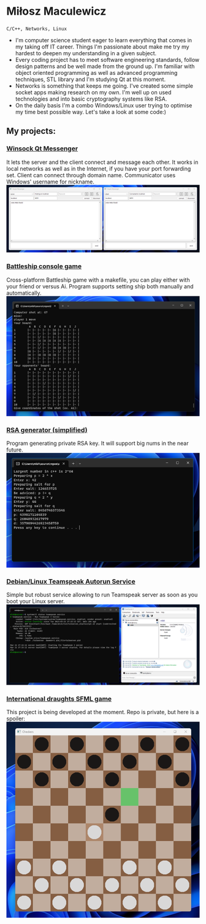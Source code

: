 # Miłosz Maculewicz

` C/C++, Networks, Linux `

- I'm computer science student eager to learn everything that comes in my taking off IT career. Things I'm passionate about make me try my hardest to deepen my understanding in a given subject.
- Every coding project has to meet software engineering standards, follow design patterns and be well made from the ground up. I'm familiar with object oriented programming as well as advanced programming techniques, STL library and I'm studying Qt at this moment.
- Networks is something that keeps me going. I've created some simple socket apps making research on my own. I'm well up on used technologies and into basic cryptography systems like RSA.
- On the daily basis I'm a combo Windows/Linux user trying to optimise my time best possible way. Let's take a look at some code:)

## My projects:
### [Winsock Qt Messenger](https://github.com/mldxo/Simple-Qt-and-Winsock-Messenger#readme)
It lets the server and the client connect and message each other. It works in local networks as well as in the Internet, if you have your port forwarding set. Client can connect through domain name. Communicator uses Windows' username for nickname.
![:)](src/messenger.png)

### [Battleship console game](https://github.com/mldxo/Battleship-console-game#readme)
Cross-platform Battleship game with a makefile, you can play either with your friend or versus Ai. Program supports setting ship both manually and automatically.
![:)](src/battleship.png)

### [RSA generator (simplified)](https://github.com/mldxo/Simple-RSA-keyGen#readme)
Program generating private RSA key. It will support big nums in the near future.
![:)](src/rsa.png)

### [Debian/Linux Teamspeak Autorun Service](https://github.com/mldxo/Teamspeak-Service#readme)
Simple but robust service allowing to run Teamspeak server as soon as you boot your Linux server.
![:)](src/linux.png)

### [International draughts SFML game](https://github.com/mldxo/checkers-console-game#readme)
This project is being developed at the moment. Repo is private, but here is a spoiler:
![:)](src/checkers.png)


